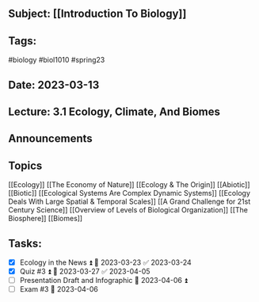## Subject: [[Introduction To Biology]]
## Tags:
#biology #biol1010 #spring23 
## Date: 2023-03-13
## Lecture: 3.1 Ecology, Climate, And Biomes

## Announcements


## Topics
[[Ecology]]
[[The Economy of Nature]]
[[Ecology & The Origin]]
[[Abiotic]]
[[Biotic]]
[[Ecological Systems Are Complex Dynamic Systems]]
[[Ecology Deals With Large Spatial & Temporal Scales]]
[[A Grand Challenge for 21st Century Science]]
[[Overview of Levels of Biological Organization]]
[[The Biosphere]]
[[Biomes]]

## Tasks:
- [x] Ecology in the News ⏫ 📅 2023-03-23 ✅ 2023-03-24
- [x] Quiz #3 ⏫ 📅 2023-03-27 ✅ 2023-04-05
- [ ] Presentation Draft and Infographic 📅 2023-04-06 ⏫ 
- [ ] Exam #3 📅 2023-04-06